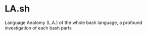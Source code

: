# LA.sh
 Language Anatomy (L.A.) of the whole bash language, a profound investigation of each bash parts 
